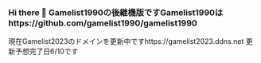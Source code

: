 
### Hi there 👋 Gamelist1990の後継機版ですGamelist1990はhttps://github.com/gamelist1990/gamelist1990
現在Gamelist2023のドメインを更新中ですhttps://gamelist2023.ddns.net
更新予想完了日6/10です

